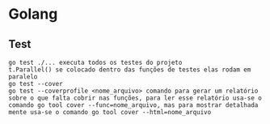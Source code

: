 # Golang

## Test

    go test ./... executa todos os testes do projeto
    t.Parallel() se colocado dentro das funções de testes elas rodam em paralelo
    go test --cover
    go test --coverprofile <nome_arquivo> comando para gerar um relatório sobre o que falta cobrir nas funções, para ler esse relatório usa-se o comando go tool cover --func=nome_arquivo, mas para mostrar detalhada mente usa-se o comando go tool cover --html=nome_arquivo